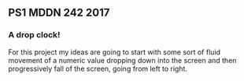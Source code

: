 ## PS1 MDDN 242 2017

### A drop clock!

For this project my ideas are going to start with some sort of fluid movement of a numeric value dropping down into the screen and then progressively fall of the screen, going from left to right.
